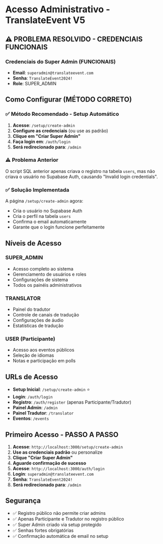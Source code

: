 # Acesso Administrativo - TranslateEvent V5

## ⚠️ PROBLEMA RESOLVIDO - CREDENCIAIS FUNCIONAIS

### Credenciais do Super Admin (FUNCIONAIS)
- **Email**: `superadmin@translateevent.com`
- **Senha**: `TranslateEvent2024!`
- **Role**: SUPER_ADMIN

## Como Configurar (MÉTODO CORRETO)

### ✅ Método Recomendado - Setup Automático
1. **Acesse**: `/setup/create-admin`
2. **Configure as credenciais** (ou use as padrão)
3. **Clique em "Criar Super Admin"**
4. **Faça login em**: `/auth/login`
5. **Será redirecionado para**: `/admin`

### ⚠️ Problema Anterior
O script SQL anterior apenas criava o registro na tabela `users`, mas não criava o usuário no Supabase Auth, causando "Invalid login credentials".

### ✅ Solução Implementada
A página `/setup/create-admin` agora:
- Cria o usuário no Supabase Auth
- Cria o perfil na tabela `users`
- Confirma o email automaticamente
- Garante que o login funcione perfeitamente

## Níveis de Acesso

### SUPER_ADMIN
- Acesso completo ao sistema
- Gerenciamento de usuários e roles
- Configurações de sistema
- Todos os painéis administrativos

### TRANSLATOR
- Painel do tradutor
- Controle de canais de tradução
- Configurações de áudio
- Estatísticas de tradução

### USER (Participante)
- Acesso aos eventos públicos
- Seleção de idiomas
- Notas e participação em polls

## URLs de Acesso

- **Setup Inicial**: `/setup/create-admin` ⭐
- **Login**: `/auth/login`
- **Registro**: `/auth/register` (apenas Participante/Tradutor)
- **Painel Admin**: `/admin`
- **Painel Tradutor**: `/translator`
- **Eventos**: `/events`

## Primeiro Acesso - PASSO A PASSO

1. **Acesse**: `http://localhost:3000/setup/create-admin`
2. **Use as credenciais padrão** ou personalize
3. **Clique "Criar Super Admin"**
4. **Aguarde confirmação de sucesso**
5. **Acesse**: `http://localhost:3000/auth/login`
6. **Login**: `superadmin@translateevent.com`
7. **Senha**: `TranslateEvent2024!`
8. **Será redirecionado para**: `/admin`

## Segurança

- ✅ Registro público não permite criar admins
- ✅ Apenas Participante e Tradutor no registro público
- ✅ Super Admin criado via setup protegido
- ✅ Senhas fortes obrigatórias
- ✅ Confirmação automática de email no setup
</md>
